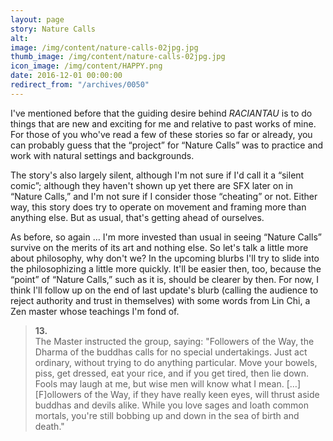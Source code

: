 ```yaml
---
layout: page
story: Nature Calls
alt:
image: /img/content/nature-calls-02jpg.jpg
thumb_image: /img/content/nature-calls-02jpg.jpg
icon_image: /img/content/HAPPY.png
date: 2016-12-01 00:00:00
redirect_from: "/archives/0050"
---
```



I've mentioned before that the guiding desire behind&nbsp;*RACIANTAU*&nbsp;is to do things that are new and exciting for me and relative to past works of mine. For those of you who've read a few of these stories so far or already, you can probably guess that the “project” for “Nature Calls” was to practice and work with natural settings and backgrounds.

The story's also largely silent, although I'm not sure if I'd call it a “silent comic”; although they haven't shown up yet there are SFX later on in “Nature Calls,” and I'm not sure if I consider those “cheating” or not. Either way, this story does try to operate on movement and framing more than anything else. But as usual, that's getting ahead of ourselves.

As before, so again … I'm more invested than usual in seeing “Nature Calls” survive on the merits of its art and nothing else. So let's talk a little more about philosophy, why don't we? In the upcoming blurbs I'll try to slide into the philosophizing a little more quickly. It'll be easier then, too, because the “point” of “Nature Calls,” such as it is, should be clearer by then. For now, I think I'll follow up on the end of last update's blurb (calling the audience to reject authority and trust in themselves) with some words from Lin Chi, a Zen master whose teachings I'm fond of.

> **13.**
> <br>The Master instructed the group, saying: "Followers of the Way, the Dharma of the buddhas calls for no special undertakings. Just act ordinary, without trying to do anything particular. Move your bowels, piss, get dressed, eat your rice, and if you get tired, then lie down. Fools may laugh at me, but wise men will know what I mean. […] [F]ollowers of the Way, if they have really keen eyes, will thrust aside buddhas and devils alike. While you love sages and loath common mortals, you're still bobbing up and down in the sea of birth and death."
